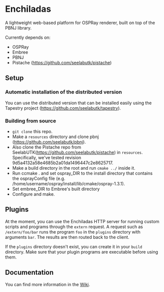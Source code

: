 # Enchiladas

A lightweight web-based platform for OSPRay renderer, built on top of the PBNJ library.

Currently depends on:

- OSPRay
- Embree
- PBNJ
- Pistache (https://github.com/seelabutk/pistache)

## Setup

### Automatic installation of the distributed version

You can use the distributed version that can be installed easily using the Tapestry project (https://github.com/seelabutk/tapestry).

### Building from source

- `git clone` this repo.
- Make a `resources` directory and clone pbnj (https://github.com/seelabutk/pbnj).
- Also clone the Pistache repo from SeelabUTK(https://github.com/seelabutk/pistache) in `resources`. Specifically, we've tested revision 9d5a4132a58e4685b2a01da1496447c2e8625717.
- Make a build directory in the root and run `cmake ../` inside it.
- Run ccmake . and set ospray_DIR to the install directory that contains the osprayConfig file (e.g. /home/username/ospray/install/lib/cmake/ospray-1.3.1). 
- Set embree_DIR to Embree's built directory
- Configure and make.

## Plugins

At the moment, you can use the Enchiladas HTTP server for running custom scripts and programs through the `extern` request. 
A request such as `/extern/foo/bar` runs the program `foo` in the `plugins` directory with arguments `bar`. The results are then routed back to the client. 

If the `plugins` directory doesn't exist, you can create it in your `build` directory. Make sure that your plugin programs are executable before using them. 

## Documentation 

You can find more information in the [Wiki](https://github.com/seelabutk/enchiladas/wiki).
